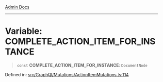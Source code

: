 [Admin Docs](/)

***

# Variable: COMPLETE\_ACTION\_ITEM\_FOR\_INSTANCE

> `const` **COMPLETE\_ACTION\_ITEM\_FOR\_INSTANCE**: `DocumentNode`

Defined in: [src/GraphQl/Mutations/ActionItemMutations.ts:114](https://github.com/PalisadoesFoundation/talawa-admin/blob/main/src/GraphQl/Mutations/ActionItemMutations.ts#L114)
